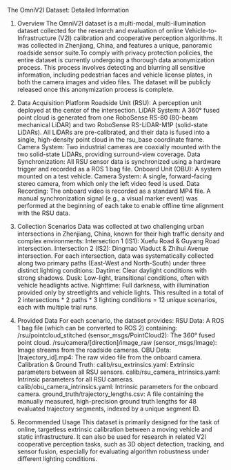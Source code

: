 The OmniV2I Dataset: Detailed Information
1. Overview
The OmniV2I dataset is a multi-modal, multi-illumination dataset collected for the research and evaluation of online Vehicle-to-Infrastructure (V2I) calibration and cooperative perception algorithms. It was collected in Zhenjiang, China, and features a unique, panoramic roadside sensor suite.To comply with privacy protection policies, the entire dataset is currently undergoing a thorough data anonymization process. This process involves detecting and blurring all sensitive information, including pedestrian faces and vehicle license plates, in both the camera images and video files. The dataset will be publicly released once this anonymization process is complete.

2. Data Acquisition Platform
Roadside Unit (RSU): A perception unit deployed at the center of the intersection.
LiDAR System: A 360° fused point cloud is generated from one RoboSense RS-80 (80-beam mechanical LiDAR) and two RoboSense RS-LiDAR-M1P (solid-state LiDARs). All LiDARs are pre-calibrated, and their data is fused into a single, high-density point cloud in the rsu_base coordinate frame.
Camera System: Two industrial cameras are coaxially mounted with the two solid-state LiDARs, providing surround-view coverage.
Data Synchronization: All RSU sensor data is synchronized using a hardware trigger and recorded as a ROS 1 bag file.
Onboard Unit (OBU): A system mounted on a test vehicle.
Camera System: A single, forward-facing stereo camera, from which only the left video feed is used.
Data Recording: The onboard video is recorded as a standard MP4 file. A manual synchronization signal (e.g., a visual marker event) was performed at the beginning of each take to enable offline time alignment with the RSU data.
3. Collection Scenarios
Data was collected at two challenging urban intersections in Zhenjiang, China, known for their high traffic density and complex environments:
Intersection 1 (IS1): Xuefu Road & Guyang Road intersection.
Intersection 2 (IS2): Dingmao Viaduct & Zhihui Avenue intersection.
For each intersection, data was systematically collected along two primary paths (East-West and North-South) under three distinct lighting conditions:
Daytime: Clear daylight conditions with strong shadows.
Dusk: Low-light, transitional conditions, often with vehicle headlights active.
Nighttime: Full darkness, with illumination provided only by streetlights and vehicle lights.
This resulted in a total of 2 intersections * 2 paths * 3 lighting conditions = 12 unique scenarios, each with multiple trial runs.
4. Provided Data
For each scenario, the dataset provides:
RSU Data: A ROS 1 bag file (which can be converted to ROS 2) containing:
/rsu/pointcloud_stitched (sensor_msgs/PointCloud2): The 360° fused point cloud.
/rsu/camera/[direction]/image_raw (sensor_msgs/Image): Image streams from the roadside cameras.
OBU Data:
[trajectory_id].mp4: The raw video file from the onboard camera.
Calibration & Ground Truth:
calib/rsu_extrinsics.yaml: Extrinsic parameters between all RSU sensors.
calib/rsu_camera_intrinsics.yaml: Intrinsic parameters for all RSU cameras.
calib/obu_camera_intrinsics.yaml: Intrinsic parameters for the onboard camera.
ground_truth/trajectory_lengths.csv: A file containing the manually measured, high-precision ground truth lengths for 48 evaluated trajectory segments, indexed by a unique segment ID.
5. Recommended Usage
This dataset is primarily designed for the task of online, targetless extrinsic calibration between a moving vehicle and static infrastructure. It can also be used for research in related V2I cooperative perception tasks, such as 3D object detection, tracking, and sensor fusion, especially for evaluating algorithm robustness under different lighting conditions.
